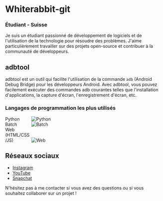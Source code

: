 # Whiterabbit-git

### Étudiant - Suisse

Je suis un étudiant passionné de développement de logiciels et de l'utilisation de la technologie pour résoudre des problèmes. J'aime particulièrement travailler sur des projets open-source et contribuer à la communauté de développeurs.

## adbtool

adbtool est un outil qui facilite l'utilisation de la commande `adb` (Android Debug Bridge) pour les développeurs Android. Avec adbtool, vous pouvez facilement exécuter des commandes adb courantes telles que l'installation d'applications, la capture d'écran, l'enregistrement d'écran, etc.

### Langages de programmation les plus utilisés

<div>
    <span style="display:inline-block;width:80px;text-align:left">Python</span>
    <div style="display:inline-block;width:250px">
        <img src="https://progress-bar.dev/70/?title=%20" alt="Python" />
    </div>
</div>
<div>
    <span style="display:inline-block;width:80px;text-align:left">Batch</span>
    <div style="display:inline-block;width:250px">
        <img src="https://progress-bar.dev/20/?title=%20" alt="Batch" />
    </div>
</div>
<div>
    <span style="display:inline-block;width:80px;text-align:left">Web (HTML/CSS/JS)</span>
    <div style="display:inline-block;width:250px">
        <img src="https://progress-bar.dev/10/?title=%20" alt="Web" />
    </div>
</div>


## Réseaux sociaux

* [Instagram](https://www.instagram.com/whiterabbit-git/)
* [YouTube](https://www.youtube.com/channel/UCxjqh1xH-Wn7ZDMzXoWdumw)
* [Snapchat](https://www.snapchat.com/add/whiterabbit-git)

N'hésitez pas à me contacter si vous avez des questions ou si vous souhaitez collaborer sur un projet !
